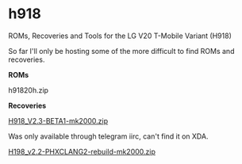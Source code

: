 # h918
ROMs, Recoveries and Tools for the LG V20 T-Mobile Variant (H918)

So far I'll only be hosting some of the more difficult to find ROMs and recoveries.

**ROMs**

h91820h.zip


**Recoveries**

[H918_V2.3-BETA1-mk2000.zip](H918_V2.3-BETA1-mk2000.zip)

Was only available through telegram iirc, can't find it on XDA.


[H198_v2.2-PHXCLANG2-rebuild-mk2000.zip](H918_v2.2-PHXCLANG2-rebuild-mk2000.zip)
